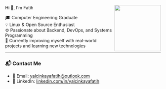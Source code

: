 <!-- Profil GIF -->
<img src="https://media.tenor.com/dHk-LfzHrtwAAAAi/linux-computer.gif" align="right" width="150" />
Hi 👋, I'm Fatih

🎓 Computer Engineering Graduate  
💡 Linux & Open Source Enthusiast  
⚙️ Passionate about Backend, DevOps, and Systems Programming  
🌱 Currently improving myself with real-world projects and learning new technologies

---

### 📬 Contact Me

- 📧 Email: [yalcinkayafatih@outlook.com](mailto:yalcinkayafatih@outlook.com)
- 💼 LinkedIn: [linkedin.com/in/yalcinkayafatih](www.linkedin.com/in/fatih-yalçınkaya) 
